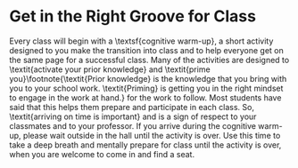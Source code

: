 # Get in the Right Groove for Class

Every class will begin with a \textsf{cognitive warm-up}, a short activity designed to you make the transition into class and to help everyone get on the same page for a successful class. Many of the activities are designed to \textit{activate your prior knowledge} and \textit{prime you}\footnote{\textit{Prior knowledge} is the knowledge that you bring with you to your school work. \textit{Priming} is getting you in the right mindset to engage in the work at hand.} for the work to follow. Most students have said that this helps them prepare and participate in each class. So, \textit{arriving on time is important} and is a sign of respect to your classmates and to your professor. If you arrive during the cognitive warm-up, please wait outside in the hall until the activity is over. Use this time to take a deep breath and mentally prepare for class until the activity is over, when you are welcome to come in and find a seat.
